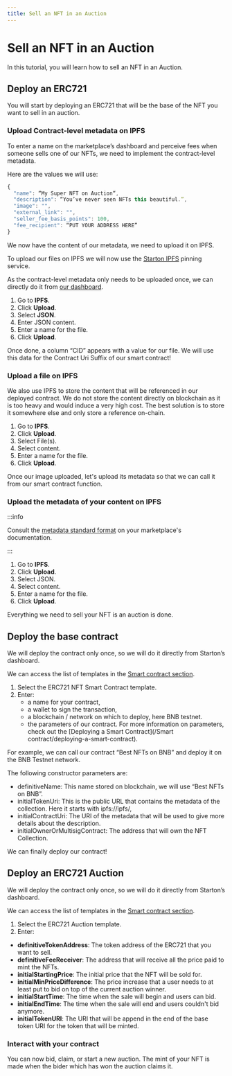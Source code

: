 ```yaml
---
title: Sell an NFT in an Auction
---
```


# Sell an NFT in an Auction

In this tutorial, you will learn how to sell an NFT in an Auction.

## Deploy an ERC721

You will start by deploying an ERC721 that will be the base of the NFT you want to sell in an auction.

### Upload Contract-level metadata on IPFS

To enter a name on the marketplace’s dashboard and perceive fees when someone sells one of our NFTs, we need to implement the contract-level metadata.

Here are the values we will use:

```jsx
{
  "name": “My Super NFT on Auction“,
  "description": “You’ve never seen NFTs this beautiful.”,
  "image": "",
  "external_link": "",
  "seller_fee_basis_points": 100,
  "fee_recipient": “PUT YOUR ADDRESS HERE”
}
```

We now have the content of our metadata, we need to upload it on IPFS.

To upload our files on IPFS we will now use the [Starton IPFS](/IPFS/understanding-IPFS.md) pinning service.

As the contract-level metadata only needs to be uploaded once, we can directly do it from [our dashboard](https://app.starton.io/ipfs).

1. Go to **IPFS**.
1. Click **Upload**.
1. Select **JSON**.
1. Enter JSON content.
1. Enter a name for the file.
1. Click **Upload**.

Once done, a column “CID” appears with a value for our file. We will use this data for the Contract Uri Suffix of our smart contract!


### Upload a file on IPFS


We also use IPFS to store the content that will be referenced in our deployed contract.
We do not store the content directly on blockchain as it is too heavy and would induce a very high cost.
The best solution is to store it somewhere else and only store a reference on-chain.

1. Go to **IPFS**.
1. Click **Upload**.
1. Select File(s).
1. Select content.
1. Enter a name for the file.
1. Click **Upload**.

Once our image uploaded, let's upload its metadata so that we can call it from our smart contract function.


### Upload the metadata of your content on IPFS


:::info

Consult the [metadata standard format](https://docs.element.market/welcome-to-element/) on your marketplace's documentation.

:::

1. Go to **IPFS**.
1. Click **Upload**.
1. Select JSON.
1. Select content.
1. Enter a name for the file.
1. Click **Upload**.

Everything we need to sell your NFT is an auction is done.

## Deploy the base contract

We will deploy the contract only once, so we will do it directly from Starton’s dashboard.

We can access the list of templates in the [Smart contract section](/Smart-contract/understanding-smart-contracts.md).

1. Select the ERC721 NFT Smart Contract template.
1. Enter:
    - a name for your contract,
    - a wallet to sign the transaction,
    - a blockchain / network on which to deploy, here BNB testnet.
    - the parameters of our contract.
  For more information on parameters, check out the [Deploying a Smart Contract](/Smart contract/deploying-a-smart-contract).  

For example, we can call our contract “Best NFTs on BNB” and deploy it on the BNB Testnet network.

The following constructor parameters are:
- definitiveName: This name stored on blockchain, we will use “Best NFTs on BNB”.
- initialTokenUri: This is the public URL that contains the metadata of the collection. Here it starts with ipfs://ipfs/,
- initialContractUri: The URI of the metadata that will be used to give more details about the description.
- initialOwnerOrMultisigContract: The address that will own the NFT Collection.

We can finally deploy our contract!

## Deploy an ERC721 Auction


We will deploy the contract only once, so we will do it directly from Starton’s dashboard.

We can access the list of templates in the [Smart contract section](/Smart-contract/understanding-smart-contracts.md).

1. Select the ERC721 Auction template.
1. Enter:
- **definitiveTokenAddress**: The token address of the ERC721 that you want to sell.
- **definitiveFeeReceiver**: The address that will receive all the price paid to mint the NFTs.
- **initialStartingPrice**: The initial price that the NFT will be sold for.
- **initialMinPriceDifference**: The price increase that a user needs to at least put to bid on top of the current auction winner.
- **initialStartTime**: The time when the sale will begin and users can bid.
- **initialEndTime**: The time when the sale will end and users couldn't bid anymore.
- **initialTokenURI**: The URI that will be append in the end of the base token URI for the token that will be minted.

### Interact with your contract

You can now bid, claim, or start a new auction. The mint of your NFT is made when the bider which has won the auction claims it.
